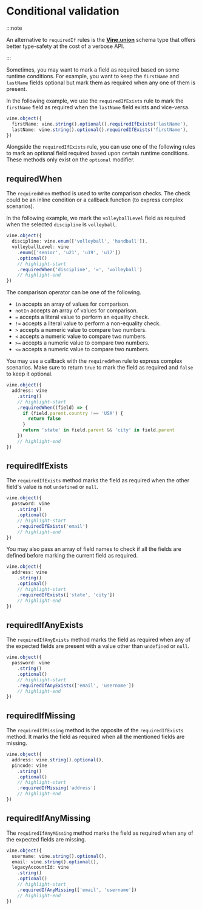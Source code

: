 # Conditional validation

:::note

An alternative to `requiredIf` rules is the [**Vine.union**](../types/union.md) schema type that offers better type-safety at the cost of a verbose API.

:::

Sometimes, you may want to mark a field as required based on some runtime conditions. For example, you want to keep the `firstName` and `lastName` fields optional but mark them as required when any one of them is present.

In the following example, we use the `requiredIfExists` rule to mark the `firstName` field as required when the `lastName` field exists and vice-versa.

```ts
vine.object({
  firstName: vine.string().optional().requiredIfExists('lastName'),
  lastName: vine.string().optional().requiredIfExists('firstName'),
})
```

Alongside the `requiredIfExists` rule, you can use one of the following rules to mark an optional field required based upon certain runtime conditions. These methods only exist on the `optional` modifier.

## requiredWhen
The `requiredWhen` method is used to write comparison checks. The check could be an inline condition or a callback function (to express complex scenarios).

In the following example, we mark the `volleyballLevel` field as required when the selected `discipline` is `volleyball`.

```ts
vine.object({
  discipline: vine.enum(['volleyball', 'handball']),
  volleyballLevel: vine
    .enum(['senior', 'u21', 'u19', 'u17'])
    .optional()
    // highlight-start
    .requiredWhen('discipline', '=', 'volleyball')
    // highlight-end
})
```

The comparison operator can be one of the following.

- `in` accepts an array of values for comparison.
- `notIn` accepts an array of values for comparison.
- `=` accepts a literal value to perform an equality check.
- `!=` accepts a literal value to perform a non-equality check.
- `>` accepts a numeric value to compare two numbers.
- `<` accepts a numeric value to compare two numbers.
- `>=` accepts a numeric value to compare two numbers.
- `<=` accepts a numeric value to compare two numbers.

You may use a callback with the `requiredWhen` rule to express complex scenarios. Make sure to return `true` to mark the field as required and `false` to keep it optional.

```ts
vine.object({
  address: vine
    .string()
    // highlight-start
    .requiredWhen((field) => {
      if (field.parent.country !== 'USA') {
        return false
      }
      return 'state' in field.parent && 'city' in field.parent
    })
    // highlight-end
})
```

## requiredIfExists
The `requiredIfExists` method marks the field as required when the other field's value is not `undefined` or `null`.

```ts
vine.object({
  password: vine
    .string()
    .optional()
    // highlight-start
    .requiredIfExists('email')
    // highlight-end
})
```

You may also pass an array of field names to check if all the fields are defined before marking the current field as required.

```ts
vine.object({
  address: vine
    .string()
    .optional()
    // highlight-start
    .requiredIfExists(['state', 'city'])
    // highlight-end
})
```

## requiredIfAnyExists
The `requiredIfAnyExists` method marks the field as required when any of the expected fields are present with a value other than `undefined` or `null`.

```ts
vine.object({
  password: vine
    .string()
    .optional()
    // highlight-start
    .requiredIfAnyExists(['email', 'username'])
    // highlight-end
})
```

## requiredIfMissing
The `requiredIfMissing` method is the opposite of the `requiredIfExists` method. It marks the field as required when all the mentioned fields are missing.

```ts
vine.object({
  address: vine.string().optional(),
  pincode: vine
    .string()
    .optional()
    // highlight-start
    .requiredIfMissing('address')
    // highlight-end
})
```

## requiredIfAnyMissing
The `requiredIfAnyMissing` method marks the field as required when any of the expected fields are missing.

```ts
vine.object({
  username: vine.string().optional(),
  email: vine.string().optional(),
  legacyAccountId: vine
    .string()
    .optional()
    // highlight-start
    .requiredIfAnyMissing(['email', 'username'])
    // highlight-end
})
```
